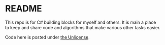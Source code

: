 # README

This repo is for C# building blocks for myself and others.
It is main a place to keep and share code and algorithms that make various other tasks easier.

Code here is posted under [the Unlicense](https://unlicense.org/).
